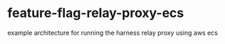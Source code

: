 # feature-flag-relay-proxy-ecs
example architecture for running the harness relay proxy using aws ecs

